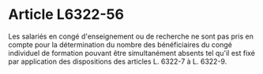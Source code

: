 # Article L6322-56

Les salariés en congé d'enseignement ou de recherche ne sont pas pris en compte pour la détermination du nombre des bénéficiaires du congé individuel de formation pouvant être simultanément absents tel qu'il est fixé par application des dispositions des articles L. 6322-7 à L. 6322-9.